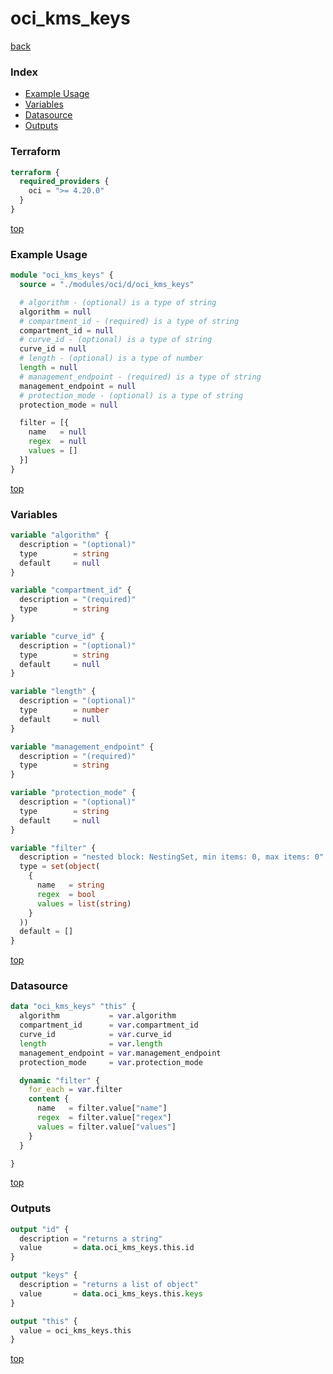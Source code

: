 # oci_kms_keys

[back](../oci.md)

### Index

- [Example Usage](#example-usage)
- [Variables](#variables)
- [Datasource](#datasource)
- [Outputs](#outputs)

### Terraform

```terraform
terraform {
  required_providers {
    oci = ">= 4.20.0"
  }
}
```

[top](#index)

### Example Usage

```terraform
module "oci_kms_keys" {
  source = "./modules/oci/d/oci_kms_keys"

  # algorithm - (optional) is a type of string
  algorithm = null
  # compartment_id - (required) is a type of string
  compartment_id = null
  # curve_id - (optional) is a type of string
  curve_id = null
  # length - (optional) is a type of number
  length = null
  # management_endpoint - (required) is a type of string
  management_endpoint = null
  # protection_mode - (optional) is a type of string
  protection_mode = null

  filter = [{
    name   = null
    regex  = null
    values = []
  }]
}
```

[top](#index)

### Variables

```terraform
variable "algorithm" {
  description = "(optional)"
  type        = string
  default     = null
}

variable "compartment_id" {
  description = "(required)"
  type        = string
}

variable "curve_id" {
  description = "(optional)"
  type        = string
  default     = null
}

variable "length" {
  description = "(optional)"
  type        = number
  default     = null
}

variable "management_endpoint" {
  description = "(required)"
  type        = string
}

variable "protection_mode" {
  description = "(optional)"
  type        = string
  default     = null
}

variable "filter" {
  description = "nested block: NestingSet, min items: 0, max items: 0"
  type = set(object(
    {
      name   = string
      regex  = bool
      values = list(string)
    }
  ))
  default = []
}
```

[top](#index)

### Datasource

```terraform
data "oci_kms_keys" "this" {
  algorithm           = var.algorithm
  compartment_id      = var.compartment_id
  curve_id            = var.curve_id
  length              = var.length
  management_endpoint = var.management_endpoint
  protection_mode     = var.protection_mode

  dynamic "filter" {
    for_each = var.filter
    content {
      name   = filter.value["name"]
      regex  = filter.value["regex"]
      values = filter.value["values"]
    }
  }

}
```

[top](#index)

### Outputs

```terraform
output "id" {
  description = "returns a string"
  value       = data.oci_kms_keys.this.id
}

output "keys" {
  description = "returns a list of object"
  value       = data.oci_kms_keys.this.keys
}

output "this" {
  value = oci_kms_keys.this
}
```

[top](#index)